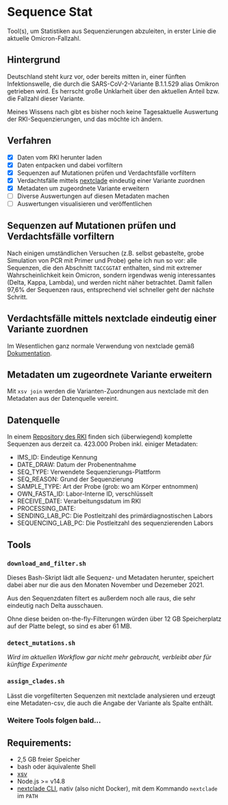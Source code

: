 # Sequence Stat
Tool(s), um Statistiken aus Sequenzierungen abzuleiten, in erster Linie die aktuelle Omicron-Fallzahl.

## Hintergrund
Deutschland steht kurz vor, oder bereits mitten in, einer fünften Infektionswelle, die durch die SARS-CoV-2-Variante B.1.1.529 alias Omikron getrieben wird. Es herrscht große Unklarheit über den aktuellen Anteil bzw. die Fallzahl dieser Variante.

Meines Wissens nach gibt es bisher noch keine Tagesaktuelle Auswertung der RKI-Sequenzierungen, und das möchte ich ändern.

## Verfahren
 * [x] Daten vom RKI herunter laden
 * [x] Daten entpacken und dabei vorfiltern
 * [x] Sequenzen auf Mutationen prüfen und Verdachtsfälle vorfiltern
 * [x] Verdachtsfälle mittels [nextclade](https://docs.nextstrain.org/projects/nextclade/en/stable/index.html) eindeutig einer Variante zuordnen
 * [x] Metadaten um zugeordnete Variante erweitern 
 * [ ] Diverse Auswertungen auf diesen Metadaten machen
 * [ ] Auswertungen visualisieren und veröffentlichen

## Sequenzen auf Mutationen prüfen und Verdachtsfälle vorfiltern
Nach einigen umständlichen Versuchen (z.B. selbst gebastelte, grobe Simulation von PCR mit Primer und Probe) gehe ich nun so vor: alle Sequenzen, die den Abschnitt `TACCGGTAT` enthalten, sind mit extremer Wahrscheinlichkeit kein Omicron, sondern irgendwas wenig interessantes (Delta, Kappa, Lambda), und werden nicht näher betrachtet. Damit fallen 97,6% der Sequenzen raus, entsprechend viel schneller geht der nächste Schritt.
## Verdachtsfälle mittels nextclade eindeutig einer Variante zuordnen
Im Wesentlichen ganz normale Verwendung von nextclade gemäß [Dokumentation](https://docs.nextstrain.org/projects/nextclade/en/stable/user/nextclade-cli.html).

## Metadaten um zugeordnete Variante erweitern
Mit `xsv join` werden die Varianten-Zuordnungen aus nextclade mit den Metadaten aus der Datenquelle vereint.
## Datenquelle
In einem [Repository  des RKI](https://github.com/robert-koch-institut/SARS-CoV-2-Sequenzdaten_aus_Deutschland) finden sich (überwiegend) komplette Sequenzen aus derzeit ca. 423.000 Proben inkl. einiger Metadaten:
 * IMS_ID: Eindeutige Kennung
 * DATE_DRAW: Datum der Probenentnahme
 * SEQ_TYPE: Verwendete Sequenzierungs-Plattform
 * SEQ_REASON: Grund der Sequenzierung
 * SAMPLE_TYPE: Art der Probe (grob: wo am Körper entnommen)
 * OWN_FASTA_ID: Labor-Interne ID, verschlüsselt
 * RECEIVE_DATE: Verarbeitungsdatum im RKI
 * PROCESSING_DATE: 
 * SENDING_LAB_PC: Die Postleitzahl des primärdiagnostischen Labors
 * SEQUENCING_LAB_PC: Die Postleitzahl des sequenzierenden Labors

## Tools
### `download_and_filter.sh`
Dieses Bash-Skript lädt alle Sequenz- und Metadaten herunter, speichert dabei aber nur die aus den Monaten November und Dezemeber 2021.

Aus den Sequenzdaten filtert es außerdem noch alle raus, die sehr eindeutig nach Delta ausschauen.

Ohne diese beiden on-the-fly-Filterungen würden über 12 GB Speicherplatz auf der Platte belegt, so sind es aber 61 MB.
### `detect_mutations.sh`
*Wird im aktuellen Workflow gar nicht mehr gebraucht, verbleibt aber für künftige Experimente*
### `assign_clades.sh`
Lässt die vorgefilterten Sequenzen mit nextclade analysieren und erzeugt eine Metadaten-csv, die auch die Angabe der Variante als Spalte enthält.
### Weitere Tools folgen bald...
## Requirements:
 * 2,5 GB freier Speicher
 * bash oder äquivalente Shell
 * [xsv](https://github.com/BurntSushi/xsv)
 * Node.js >= v14.8
 * [nextclade CLI](https://docs.nextstrain.org/projects/nextclade/en/stable/user/nextclade-cli.html), nativ (also nicht Docker), mit dem Kommando `nextclade` im `PATH`
